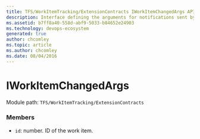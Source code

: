 ```yaml
---
title: TFS/WorkItemTracking/ExtensionContracts IWorkItemChangedArgs API | Extensions for Azure DevOps Services
description: Interface defining the arguments for notifications sent by the ActiveWorkItemService
ms.assetid: b7ff8a40-558d-abf9-5033-b84652e24903
ms.technology: devops-ecosystem
generated: true
author: chcomley
ms.topic: article
ms.author: chcomley
ms.date: 08/04/2016
---
```


# IWorkItemChangedArgs

Module path: `TFS/WorkItemTracking/ExtensionContracts`

### Members

* `id`: number. ID of the work item.
